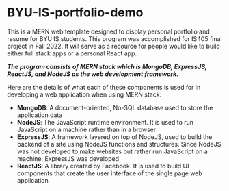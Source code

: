 # BYU-IS-portfolio-demo
This is a MERN web template designed to display personal portfolio and resume for BYU IS students. This program was accomplished for IS405 final project in Fall 2022.
It will serve as a recource for people would like to build either full stack apps or a personal React app.

***The program consists of MERN stack which is MongoDB, ExpressJS, ReactJS, and NodeJS as the web development framework.***

Here are the details of what each of these components is used for in developing a web application when using MERN stack:
- **MongoDB**: A document-oriented, No-SQL database used to store the application data
- **NodeJS**: The JavaScript runtime environment. It is used to run JavaScript on a machine rather than in a browser
- **ExpressJS**: A framework layered on top of NodeJS, used to build the backend of a site using NodeJS functions and structures. Since NodeJS was not developed to make websites but rather run JavaScript on a machine, ExpressJS was developed
- **ReactJS**: A library created by Facebook. It is used to build UI components that create the user interface of the single page web application
